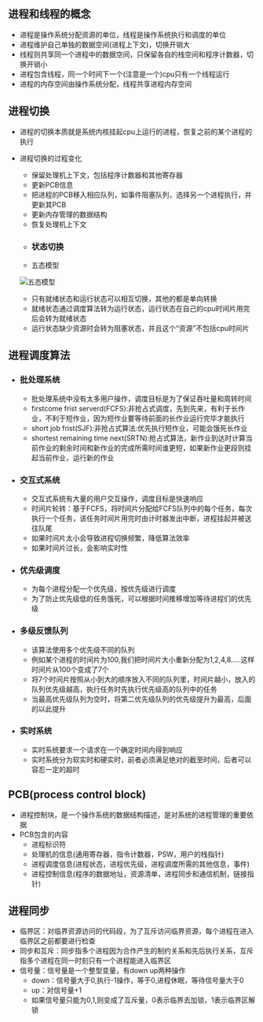 ## 进程和线程的概念
  - 进程是操作系统分配资源的单位，线程是操作系统执行和调度的单位
  - 进程维护自己单独的数据空间(进程上下文)，切换开销大
  - 线程则共享同一个进程中的数据空间，只保留各自的栈空间和程序计数器，切换开销小
  - 进程包含线程，同一个时间下一个(注意是一个)cpu只有一个线程运行
  - 进程的内存空间由操作系统分配，线程共享进程内存空间

## 进程切换
  - 进程的切换本质就是系统内核挂起cpu上运行的进程，恢复之前的某个进程的执行
  - 进程切换的过程变化
     - 保留处理机上下文，包括程序计数器和其他寄存器
     - 更新PCB信息
     - 把进程的PCB移入相应队列，如事件阻塞队列，选择另一个进程执行，并更新其PCB
     - 更新内存管理的数据结构
     - 恢复处理机上下文
     - ### 状态切换
      - 五态模型
      
      ![五态模型](https://s2.ax1x.com/2019/03/31/Aryfbt.png)
      
      - 只有就绪状态和运行状态可以相互切换，其他的都是单向转换
      - 就绪状态通过调度算法转为运行状态，运行状态在自己的cpu时间片用完后会转为就绪状态
      - 运行状态缺少资源时会转为阻塞状态，并且这个“资源”不包括cpu时间片
      
## 进程调度算法
  - ### 批处理系统
    - 批处理系统中没有太多用户操作，调度目标是为了保证吞吐量和周转时间
    - firstcome frist serverd(FCFS):非抢占式调度，先到先来，有利于长作业，不利于短作业，因为短作业要等待前面的长作业运行完毕才能执行
    - short job frist(SJF):非抢占式算法:优先执行短作业，可能会饿死长作业
    - shortest remaining time next(SRTN):抢占式算法，新作业到达时计算当前作业的剩余时间和新作业的完成所需时间谁更短，如果新作业更段则挂起当前作业，运行新的作业
  - ### 交互式系统
    - 交互式系统有大量的用户交互操作，调度目标是快速响应
    - 时间片轮转：基于FCFS，将时间片分配给FCFS队列中的每个任务，每次执行一个任务，该任务时间片用完时由计时器发出中断，进程挂起并被送往队尾
    - 如果时间片太小会导致进程切换频繁，降低算法效率
    - 如果时间片过长，会影响实时性
  - ### 优先级调度
    - 为每个进程分配一个优先级，按优先级进行调度
    - 为了防止优先级低的任务饿死，可以根据时间推移增加等待进程们的优先级
  - ### 多级反馈队列
    - 该算法使用多个优先级不同的队列
    - 例如某个进程的时间片为100,我们把时间片大小重新分配为1,2,4,8.....这样时间片从100个变成了7个
    - 将7个时间片按照从小到大的顺序放入不同的队列里，时间片越小，放入的队列优先级越高，执行任务时先执行优先级高的队列中的任务
    - 当最高优先级队列为空时，将第二优先级队列的优先级提升为最高，后面的以此提升
  - ### 实时系统
    - 实时系统要求一个请求在一个确定时间内得到响应
    - 实时系统分为软实时和硬实时，前者必须满足绝对的截至时间，后者可以容忍一定的超时
    
## PCB(process control block)
  - 进程控制块，是一个操作系统的数据结构描述，是对系统的进程管理的重要依据
  - PCB包含的内容
    - 进程标识符
    - 处理机的信息(通用寄存器，指令计数器，PSW，用户的栈指针)
    - 进程调度信息(进程状态，进程优先级，进程调度所需的其他信息，事件)
    - 进程控制信息(程序的数据地址，资源清单，进程同步和通信机制，链接指针)

## 进程同步
  - 临界区：对临界资源访问的代码段，为了互斥访问临界资源，每个进程在进入临界区之前都要进行检查
  - 同步和互斥：同步指多个进程因为合作产生的制约关系和先后执行关系，互斥指多个进程在同一时刻只有一个进程能进入临界区
  - 信号量：信号量是一个整型变量，有down up两种操作
    - down：信号量大于0,执行-1操作，等于0,进程休眠，等待信号量大于0
    - up：对信号量+1
    - 如果信号量只能为0,1,则变成了互斥量，0表示临界去加锁，1表示临界区解锁
